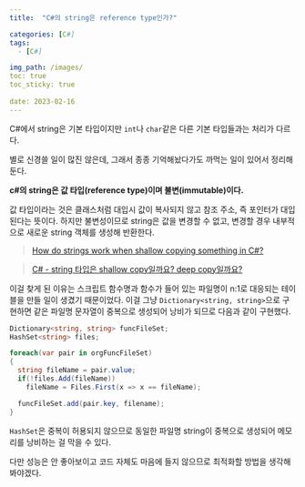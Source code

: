 ```yaml
---
title:  "C#의 string은 reference type인가?"

categories: [C#]
tags:
  - [C#]

img_path: /images/
toc: true
toc_sticky: true
 
date: 2023-02-16
---
```

C#에서 string은 기본 타입이지만 `int`나 `char`같은 다른 기본 타입들과는 처리가 다르다.

별로 신경쓸 일이 많진 않은데, 그래서 종종 기억해놨다가도 까먹는 일이 있어서 정리해둔다.

**c#의 string은 값 타입(reference type)이며 불변(immutable)이다.**

값 타입이라는 것은 클래스처럼 대입시 값이 복사되지 않고 참조 주소, 즉 포인터가 대입된다는 뜻이다. 
하지만 불변성이므로 string은 값을 변경할 수 없고, 변경할 경우 내부적으로 새로운 string 객체를 생성해 반환한다.

> [How do strings work when shallow copying something in C#?](https://stackoverflow.com/questions/506648/how-do-strings-work-when-shallow-copying-something-in-c)

> [C# - string 타입은 shallow copy일까요? deep copy일까요?](https://www.sysnet.pe.kr/Default.aspx?mode=2&sub=0&detail=1&pageno=0&wid=12488&rssMode=1&wtype=0)

이걸 찾게 된 이유는 스크립트 함수명과 함수가 들어 있는 파일명이 n:1로 대응되는 테이블을 만들 일이 생겼기 때문이었다.
이걸 그냥 `Dictionary<string, string>`으로 구현하면 같은 파일명 문자열이 중복으로 생성되어 낭비가 되므로 다음과 같이 구현했다.

```csharp
Dictionary<string, string> funcFileSet;
HashSet<string> files;

foreach(var pair in orgFuncFileSet)
{
  string fileName = pair.value;
  if(!files.Add(fileName))
    fileName = Files.First(x => x == fileName);

  funcFileSet.add(pair.key, filename);
}
```

`HashSet`은 중복이 허용되지 않으므로 동일한 파일명 string이 중복으로 생성되어 메모리를 낭비하는 걸 막을 수 있다.

다만 성능은 안 좋아보이고 코드 자체도 마음에 들지 않으므로 최적화할 방법을 생각해봐야겠다.